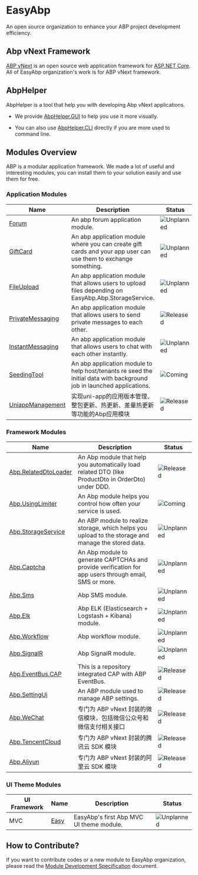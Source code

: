 # EasyAbp

An open source organization to enhance your ABP project development efficiency.

## Abp vNext Framework

[ABP vNext](https://github.com/abpframework/abp) is an open source web application framework for [ASP.NET Core](https://docs.microsoft.com/en-us/aspnet/core). All of EasyAbp organization's work is for ABP vNext framework.

## AbpHelper

AbpHelper is a tool that help you with developing Abp vNext applications. 

* We provide [AbpHelper.GUI](https://github.com/EasyAbp/AbpHelper.GUI) to help you use it more visually.

* You can also use [AbpHelper.CLI](https://github.com/EasyAbp/AbpHelper.CLI) directly if you are more used to command line.

## Modules Overview

ABP is a modular application framework. We made a lot of useful and interesting modules, you can install them to your solution easily and use them for free.

### Application Modules

| Name             | Description                    | Status                                                               |
| ---------------- |--------------------------------| -------------------------------------------------------------------- |
| [Forum](https://github.com/EasyAbp/Forum) | An abp forum application module. | ![Unplanned](https://img.shields.io/badge/-Unplanned-lightgrey) |
| [GiftCard](https://github.com/EasyAbp/GiftCard) | An abp application module where you can create gift cards and your app user can use them to exchange something. | ![Unplanned](https://img.shields.io/badge/-Unplanned-lightgrey) |
| [FileUpload](https://github.com/EasyAbp/FileUpload) | An abp application module that allows users to upload files depending on EasyAbp.Abp.StorageService. | ![Unplanned](https://img.shields.io/badge/-Unplanned-lightgrey) |
| [PrivateMessaging](https://github.com/EasyAbp/PrivateMessaging) | An abp application module that allows users to send private messages to each other. | ![Released](https://img.shields.io/badge/-Released-brightgreen) |
| [InstantMessaging](https://github.com/EasyAbp/InstantMessaging) | An abp application module that allows users to chat with each other instantly. | ![Unplanned](https://img.shields.io/badge/-Unplanned-lightgrey) |
| [SeedingTool](https://github.com/EasyAbp/SeedingTool) | An abp application module to help host/tenants re seed the initial data with background job in launched applications. | ![Coming](https://img.shields.io/badge/-Coming-blue) |
| [UniappManagement](https://github.com/EasyAbp/UniappManagement) | 实现uni-app的应用版本管理、整包更新、热更新、差量热更新等功能的Abp应用模块 | ![Released](https://img.shields.io/badge/-Released-brightgreen) |

### Framework Modules

| Name             | Description                    | Status                                                               |
| ---------------- |--------------------------------| -------------------------------------------------------------------- |
| [Abp.RelatedDtoLoader](https://github.com/EasyAbp/Abp.RelatedDtoLoader) | An Abp module that help you automatically load related DTO (like ProductDto in OrderDto) under DDD. | ![Released](https://img.shields.io/badge/-Released-brightgreen) |
| [Abp.UsingLimiter](https://github.com/EasyAbp/Abp.UsingLimiter) | An Abp module helps you control how often your service is used. | ![Coming](https://img.shields.io/badge/-Coming-blue) |
| [Abp.StorageService](https://github.com/EasyAbp/Abp.StorageService) | An ABP module to realize storage, which helps you upload to the storage and manage the stored data. | ![Unplanned](https://img.shields.io/badge/-Unplanned-lightgrey) |
| [Abp.Captcha](https://github.com/EasyAbp/Abp.Captcha) | An Abp module to generate CAPTCHAs and provide verification for app users through email, SMS or more. | ![Unplanned](https://img.shields.io/badge/-Unplanned-lightgrey) |
| [Abp.Sms](https://github.com/EasyAbp/Abp.Sms) | Abp SMS module. | ![Unplanned](https://img.shields.io/badge/-Unplanned-lightgrey) |
| [Abp.Elk](https://github.com/EasyAbp/Abp.Elk) | Abp ELK (Elasticsearch + Logstash + Kibana) module. | ![Unplanned](https://img.shields.io/badge/-Unplanned-lightgrey) |
| [Abp.Workflow](https://github.com/EasyAbp/Abp.Workflow) | Abp workflow module. | ![Unplanned](https://img.shields.io/badge/-Unplanned-lightgrey) |
| [Abp.SignalR](https://github.com/EasyAbp/Abp.SignalR) | Abp SignalR module. | ![Unplanned](https://img.shields.io/badge/-Unplanned-lightgrey) |
| [Abp.EventBus.CAP](https://github.com/EasyAbp/Abp.EventBus.CAP) | This is a repository integrated CAP with ABP EventBus. | ![Released](https://img.shields.io/badge/-Released-brightgreen) |
| [Abp.SettingUi](https://github.com/EasyAbp/Abp.SettingUi) | An ABP module used to manage ABP settings. | ![Released](https://img.shields.io/badge/-Released-brightgreen) |
| [Abp.WeChat](https://github.com/EasyAbp/Abp.WeChat) | 专门为 ABP vNext 封装的微信模块，包括微信公众号和微信支付相关接口 | ![Released](https://img.shields.io/badge/-Released-brightgreen) |
| [Abp.TencentCloud](https://github.com/EasyAbp/Abp.TencentCloud) | 专门为 ABP vNext 封装的腾讯云 SDK 模块 | ![Released](https://img.shields.io/badge/-Released-brightgreen) |
| [Abp.Aliyun](https://github.com/EasyAbp/Abp.Aliyun) | 专门为 ABP vNext 封装的阿里云 SDK 模块 | ![Released](https://img.shields.io/badge/-Released-brightgreen) |

### UI Theme Modules

| UI Framework | Name                    | Description                              | Status           |
| ------------ |-------------------------| ---------------------------------------- | ---------------- |
| MVC          | [Easy](https://github.com/EasyAbp/Abp.AspNetCore.Mvc.UI.Theme.Easy) | EasyAbp's first Abp MVC UI theme module. | ![Unplanned](https://img.shields.io/badge/-Unplanned-lightgrey) |

## How to Contribute?

If you want to contribute codes or a new module to EasyAbp organization, please read the [Module Development Specification](Module-Development-Specification.md) document.
